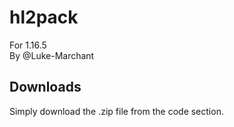 # hl2pack
 For 1.16.5  
 By @Luke-Marchant  
 ## Downloads
 Simply download the .zip file from the code section. 
 
